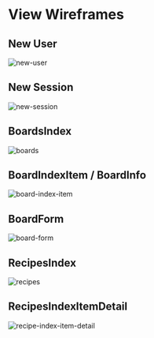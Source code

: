# View Wireframes

## New User
![new-user]

## New Session
![new-session]

## BoardsIndex
![boards]

## BoardIndexItem / BoardInfo
![board-index-item]

## BoardForm
![board-form]

## RecipesIndex
![recipes]

## RecipesIndexItemDetail
![recipe-index-item-detail]

[new-user]: ./wireframes/NewUser.png
[new-session]: ./wireframes/NewSession.png
[board-form]: ./wireframes/BoardForm.png
[boards]: ./wireframes/BoardsIndex.png
[board-index-item]: ./wireframes/BoardIndexItem.png
[recipes]: ./wireframes/RecipesIndex.png
[recipe-index-item-detail]: ./wireframes/RecipesIndexItemDetail.png

